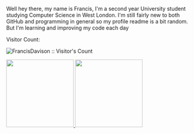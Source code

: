 Well hey there, my name is Francis, I'm a second year University student studying Computer Science in West London. I'm still fairly new to both GitHub and programming in general so my profile readme is a bit random. But I'm learning and improving my code each day

Visitor Count:
<p align="left"><img src="https://profile-counter.glitch.me/{FrancisDavison}/count.svg" alt="FrancisDavison :: Visitor's Count" /></p

<p align="center">
<a href="https://github.com/FrancisDavison">
  <img height="180em" src="https://github-readme-stats-eight-theta.vercel.app/api?username=FrancisDavison&show_icons=true&theme=algolia&include_all_commits=true&count_private=true"/>
  <img height="180em" src="https://github-readme-stats-eight-theta.vercel.app/api/top-langs/?username=FrancisDavison&layout=compact&langs_count=8&theme=algolia"/>
</a>
</p>

